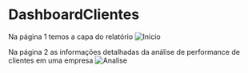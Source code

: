 # DashboardClientes
Na página 1 temos a capa do relatório 
![Inicio](https://user-images.githubusercontent.com/55302289/189945936-63508875-b249-4675-85d5-9752fca6225b.png)



Na página 2 as informações detalhadas da análise de performance de clientes em uma empresa
![Analise](https://user-images.githubusercontent.com/55302289/189945989-7b7b5666-8068-4655-8974-d951f4e56371.png)
